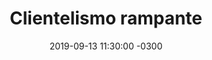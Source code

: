 ---
layout: post
category: Coqueto Escenario
date: 2019-09-13 11:30:00 -0300
title: Clientelismo rampante
image: https://oceano.uy/api/images/programas/TodoPasa/TalviLubo.jpg
summary: Lubo Adusto y un completo análisis de la interpretación del desempleo que hizo Ernesto Talvi. De yapa, el masoquismo de Raúl Sendic y lo que se viene en el arranque del Clausura, con partidos prometedores
file: https://audios.oceanofm.com/programas/TodoPasa/19-09-132amaanaCoquetoescenario.mp3
duration: 20:35
oceanourl: https://oceano.uy/todopasa/coqueto-escenario/19283-clientelismo-rampante
---